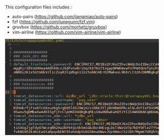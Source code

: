 This configuration files includes :

 - auto-pairs (https://github.com/jiangmiao/auto-pairs)
 - fzf (https://github.com/junegunn/fzf.vim)
 - gruvbox (https://github.com/morhetz/gruvbox)
 - vim-airline (https://github.com/vim-airline/vim-airline)
 
![vim preview](vim.png)
